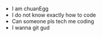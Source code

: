 - I am chuanEgg
- I do not know exactly how to code
- Can someone pls tech me coding
- I wanna git gud

